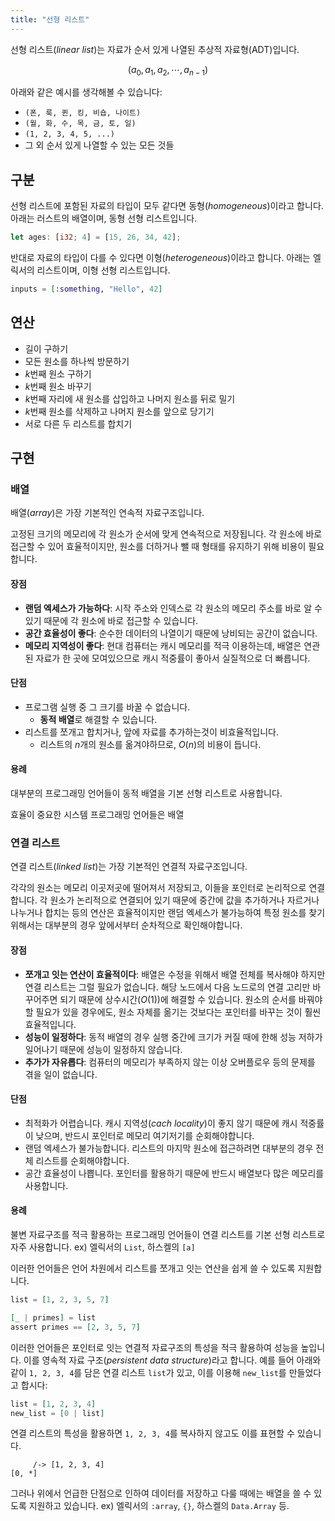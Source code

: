 ```yaml
---
title: "선형 리스트"
---
```



선형 리스트(*linear list*)는 자료가 순서 있게 나열된 추상적 자료형(ADT)입니다.

$$
(a_0, a_1, a_2, \cdots, a_{n-1})
$$

아래와 같은 예시를 생각해볼 수 있습니다:

- `(폰, 룩, 퀸, 킹, 비숍, 나이트)`
- `(월, 화, 수, 목, 금, 토, 일)`
- `(1, 2, 3, 4, 5, ...)`
- 그 외 순서 있게 나열할 수 있는 모든 것들

## 구분

선형 리스트에 포함된 자료의 타입이 모두 같다면 동형(*homogeneous*)이라고 합니다.
아래는 러스트의 배열이며, 동형 선형 리스트입니다.

```rust
let ages: [i32; 4] = [15, 26, 34, 42];
```

반대로 자료의 타입이 다를 수 있다면 이형(*heterogeneous*)이라고 합니다.
아래는 엘릭서의 리스트이며, 이형 선형 리스트입니다.

```elixir
inputs = [:something, "Hello", 42]
```

## 연산

- 길이 구하기
- 모든 원소를 하나씩 방문하기
- $k$번째 원소 구하기
- $k$번째 원소 바꾸기
- $k$번째 자리에 새 원소를 삽입하고 나머지 원소를 뒤로 밀기
- $k$번째 원소를 삭제하고 나머지 원소를 앞으로 당기기
- 서로 다른 두 리스트를 합치기

## 구현

### 배열

배열(*array*)은 가장 기본적인 연속적 자료구조입니다.

고정된 크기의 메모리에 각 원소가 순서에 맞게 연속적으로 저장됩니다.
각 원소에 바로 접근할 수 있어 효율적이지만, 원소를 더하거나 뺄 때 형태를
유지하기 위해 비용이 필요합니다.

#### 장점

- **랜덤 엑세스가 가능하다**: 시작 주소와 인덱스로 각 원소의 메모리 주소를 바로
  알 수 있기 때문에 각 원소에 바로 접근할 수 있습니다.
- **공간 효율성이 좋다**: 순수한 데이터의 나열이기 때문에 낭비되는 공간이 없습니다.
- **메모리 지역성이 좋다**: 현대 컴퓨터는 캐시 메모리를 적극 이용하는데, 배열은
  연관된 자료가 한 곳에 모여있으므로 캐시 적중률이 좋아서 실질적으로 더 빠릅니다.
  
#### 단점

- 프로그램 실행 중 그 크기를 바꿀 수 없습니다.
  - **동적 배열**로 해결할 수 있습니다.
- 리스트를 쪼개고 합치거나, 앞에 자료를 추가하는것이 비효율적입니다.
  - 리스트의 $n$개의 원소를 옮겨야하므로, $O(n)$의 비용이 듭니다.
  
#### 용례

대부분의 프로그래밍 언어들이 동적 배열을 기본 선형 리스트로 사용합니다.

효율이 중요한 시스템 프로그래밍 언어들은 배열


### 연결 리스트

연결 리스트(*linked list*)는 가장 기본적인 연결적 자료구조입니다.

각각의 원소는 메모리 이곳저곳에 떨어져서 저장되고, 이들을 포인터로 논리적으로
연결합니다. 각 원소가 논리적으로 연결되어 있기 때문에 중간에 값을 추가하거나
자르거나 나누거나 합치는 등의 연산은 효율적이지만 랜덤 엑세스가 불가능하여
특정 원소를 찾기 위해서는 대부분의 경우 앞에서부터 순차적으로 확인해야합니다.

#### 장점

- **쪼개고 잇는 연산이 효율적이다**: 배열은 수정을 위해서 배열 전체를 복사해야
  하지만 연결 리스트는 그럴 필요가 없습니다. 해당 노드에서 다음 노드로의
  연결 고리만 바꾸어주면 되기 때문에 상수시간($O(1)$)에 해결할 수 있습니다.
  원소의 순서를 바꿔야할 필요가 있을 경우에도, 원소 자체를 옮기는 것보다는
  포인터를 바꾸는 것이 훨씬 효율적입니다.
- **성능이 일정하다**: 동적 배열의 경우 실행 중간에 크기가 커질 때에 한해
  성능 저하가 일어나기 때문에 성능이 일정하지 않습니다.
- **추가가 자유롭다**: 컴퓨터의 메모리가 부족하지 않는 이상 오버플로우 등의
  문제를 겪을 일이 없습니다.
  
#### 단점

- 최적화가 어렵습니다. 캐시 지역성(*cach locality*)이 좋지 않기 때문에 캐시
  적중률이 낮으며, 반드시 포인터로 메모리 여기저기를 순회해야합니다.
- 랜덤 엑세스가 불가능합니다. 리스트의 마지막 원소에 접근하려면 대부분의 경우
  전체 리스트를 순회해야합니다.
- 공간 효율성이 나쁩니다. 포인터를 활용하기 때문에 반드시 배열보다 많은 메모리를
  사용합니다.

#### 용례

불변 자료구조를 적극 활용하는 프로그래밍 언어들이 연결 리스트를 기본 선형 리스트로
자주 사용합니다. ex) 엘릭서의 `List`, 하스켈의 `[a]`

이러한 언어들은 언어 차원에서 리스트를 쪼개고 잇는 연산을 쉽게 쓸 수 있도록 지원합니다.

```elixir
list = [1, 2, 3, 5, 7]

[_ | primes] = list
assert primes == [2, 3, 5, 7]
```

이러한 언어들은 포인터로 잇는 연결적 자료구조의 특성을 적극 활용하여 성능을 높입니다.
이를 영속적 자료 구조(*persistent data structure*)라고 합니다. 
예를 들어 아래와 같이 `1, 2, 3, 4`를 담은 연결 리스트 `list`가 있고, 이를 이용해
`new_list`를 만들었다고 합시다:

```elixir
list = [1, 2, 3, 4]
new_list = [0 | list]
```

연결 리스트의 특성을 활용하면 `1, 2, 3, 4`를 복사하지 않고도 이를 표현할 수 있습니다.

```
     /-> [1, 2, 3, 4]
[0, *]
```

그러나 위에서 언급한 단점으로 인하여 데이터를 저장하고 다룰 때에는 배열을 쓸 수
있도록 지원하고 있습니다. ex) 엘릭서의 `:array`, `{}`, 하스켈의 `Data.Array` 등.
